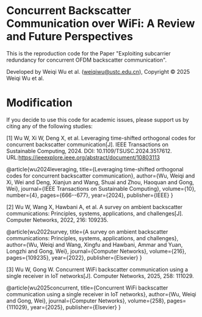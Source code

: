 # Concurrent Backscatter Communication over WiFi: A Review and Future Perspectives

This is the reproduction code for the Paper "Exploiting subcarrier redundancy for concurrent OFDM backscatter communication".

Developed by Weiqi Wu et al. (weiqiwu@ustc.edu.cn), Copyright © 2025 Weiqi Wu et al.

# Modification

If you decide to use this code for academic issues, please support us by citing any of the following studies:

[1] Wu W, Xi W, Deng X, et al. Leveraging time-shifted orthogonal codes for concurrent backscatter communication[J]. IEEE Transactions on Sustainable Computing, 2024. DOI: 10.1109/TSUSC.2024.3517612. URL:https://ieeexplore.ieee.org/abstract/document/10803113

@article{wu2024leveraging,
  title={Leveraging time-shifted orthogonal codes for concurrent backscatter communication},
  author={Wu, Weiqi and Xi, Wei and Deng, Xianjun and Wang, Shuai and Zhou, Haoquan and Gong, Wei},
  journal={IEEE Transactions on Sustainable Computing},
  volume={10},
  number={4},
  pages={666--677},
  year={2024},
  publisher={IEEE}
}

[2] Wu W, Wang X, Hawbani A, et al. A survey on ambient backscatter communications: Principles, systems, applications, and challenges[J]. Computer Networks, 2022, 216: 109235.

@article{wu2022survey,
  title={A survey on ambient backscatter communications: Principles, systems, applications, and challenges},
  author={Wu, Weiqi and Wang, Xingfu and Hawbani, Ammar and Yuan, Longzhi and Gong, Wei},
  journal={Computer Networks},
  volume={216},
  pages={109235},
  year={2022},
  publisher={Elsevier}
}

[3] Wu W, Gong W. Concurrent WiFi backscatter communication using a single receiver in IoT networks[J]. Computer Networks, 2025, 258: 111029.

@article{wu2025concurrent,
  title={Concurrent WiFi backscatter communication using a single receiver in IoT networks},
  author={Wu, Weiqi and Gong, Wei},
  journal={Computer Networks},
  volume={258},
  pages={111029},
  year={2025},
  publisher={Elsevier}
}

